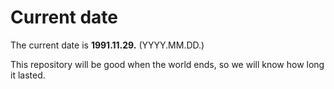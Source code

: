 # Current date

The current date is **1991.11.29.** (YYYY.MM.DD.)

This repository will be good when the world ends, so we will know how long it lasted.